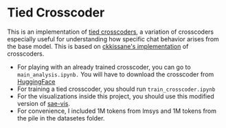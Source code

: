 # Tied Crosscoder
This is an implementation of [tied crosscoders](https://github.com/ARBORproject/arborproject.github.io/discussions/23), a variation of crosscoders especially useful for understanding how specific chat behavior arises from the base model. This is based on [ckkissane's implementation](https://github.com/ckkissane/crosscoder-model-diff-replication) of crosscoders.

* For playing with an already trained crosscoder, you can go to `main_analysis.ipynb.` You will have to download the crosscoder from [HuggingFace](huggingface.co/sa7270/tied-crosscoder)
* For training a tied crosscoder, you should run `train_crosscoder.ipynb`
* For the visualizations inside this project, you should use this modified version of [sae-vis](github.com/aranguri/crosscoder-sae-vis).
* For convenience, I included 1M tokens from lmsys and 1M tokens from the pile in the datasetes folder.

